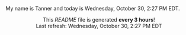 My name is Tanner and today is Wednesday, October 30, 2:27 PM EDT.

<p align="center">This <i>README</i> file is generated <b>every 3 hours</b>!</br>Last refresh: Wednesday, October 30, 2:27 PM EDT<br /></p>

